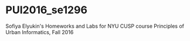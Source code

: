 # PUI2016_se1296

Sofiya Elyukin's Homeworks and Labs for NYU CUSP course Principles of Urban Informatics, Fall 2016
